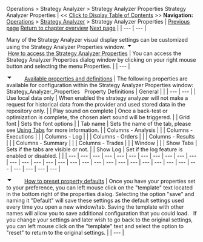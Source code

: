 ﻿
Operations \> Strategy Analyzer \> Strategy Analyzer Properties
Strategy Analyzer Properties
| \<\< [Click to Display Table of Contents](strategyanalyzer_properties.md) \>\> **Navigation:**     [Operations](operations-1.md) \> [Strategy Analyzer](strategy_analyzer-1.md) \> Strategy Analyzer Properties | [Previous page](saving_strategy_parameter_temp-1.md) [Return to chapter overview](strategy_analyzer-1.md) [Next page](strategyanalyzer_properties_2-1.md) |
| --- | --- |

Many of the Strategy Analyzer visual display settings can be customized using the Strategy Analyzer Properties window.
![tog_minus](tog_minus-1.gif)        [How to access the Strategy Analyzer Properties](javascript:HMToggle('toggle','HowToAccessTheAccountPerformancePropertiesWindow','HowToAccessTheAccountPerformancePropertiesWindow_ICON'))
| You can access the Strategy Analyzer Properties dialog window by clicking on your right mouse button and selecting the menu Properties. |
| --- |

![tog_minus](tog_minus-1.gif)        [Available properties and definitions](javascript:HMToggle('toggle','AvailablePropertiesAndDefinitions','AvailablePropertiesAndDefinitions_ICON'))
| The following properties are available for configuration within the Strategy Analyzer Properties window:   Strategy_Analyzer_Properties   Property Definitions   | General |  | | --- | --- | | Use local data only | When enabled the strategy analyzer will not make a request for historical data from the provider and used stored data in the repository only. | | Play sound on complete | Once a back\-test or optimization is complete, the chosen alert sound will be triggered. | | Grid font | Sets the font options | | Tab name | Sets the name of the tab, please see [Using Tabs](using_tabs-1.md) for more information. | | Columns \- Analysis |  | | Columns \- Executions |  | | Columns \- Log |  | | Columns \- Orders |  | | Columns \- Results |  | | Columns \- Summary |  | | Columns \- Trades |  | | Window |  | | Show Tabs | Sets if the tabs are visible or not. | | Show Log | Set if the log feature is enabled or disabled. | |
| --- | --- | --- | --- | --- | --- | --- | --- | --- | --- | --- | --- | --- | --- | --- | --- | --- | --- | --- | --- | --- | --- | --- | --- | --- | --- | --- | --- | --- | --- | --- |

![tog_minus](tog_minus-1.gif)        [How to preset property defaults](javascript:HMToggle('toggle','HowToPresetPropertyDefaults','HowToPresetPropertyDefaults_ICON'))
| Once you have your properties set to your preference, you can left mouse click on the "template" text located in the bottom right of the properties dialog. Selecting the option "save" and naming it "Default" will save these settings as the default settings used every time you open a new window/tab. Saving the template with other names will allow you to save additional configuration that you could load.   If you change your settings and later wish to go back to the original settings, you can left mouse click on the "template" text and select the option to "reset" to return to the original settings. |
| --- |

